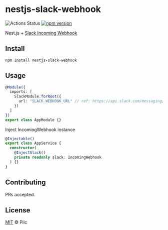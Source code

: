 # nestjs-slack-webhook

![Actions Status](https://github.com/piic/nestjs-plugins/workflows/Node%20CI/badge.svg)
[![npm version](https://badge.fury.io/js/nestjs-slack-webhook.svg)](https://badge.fury.io/js/nestjs-slack-webhook)

Nest.js + [Slack Incoming Webhook](https://github.com/slackapi/node-slack-sdk/tree/master/packages/webhook)

## Install

```
npm install nestjs-slack-webhook
```

## Usage

```typescript
@Module({
  imports: [
    SlackModule.forRoot({
      url: "SLACK_WEBHOOK_URL" // ref: https://api.slack.com/messaging/webhooks#posting_with_webhooks
    })
  ]
})
export class AppModule {}
```

Inject IncomingWebhook instance

```typescript
@Injectable()
export class AppService {
  constructor(
    @InjectSlack()
    private readonly slack: IncomingWebhook
  ) {}
}
```

## Contributing

PRs accepted.

## License

[MIT](https://github.com/piic/nestjs-plugins/blob/master/LICENSE) © Piic
